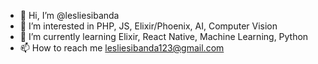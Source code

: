 - 👋 Hi, I’m @lesliesibanda
- 👀 I’m interested in PHP, JS, Elixir/Phoenix, AI, Computer Vision
- 🌱 I’m currently learning Elixir, React Native, Machine Learning, Python
- 📫 How to reach me lesliesibanda123@gmail.com

<!---
lesliesibanda/lesliesibanda is a ✨ special ✨ repository because its `README.md` (this file) appears on your GitHub profile.
You can click the Preview link to take a look at your changes.
--->

